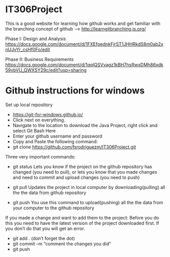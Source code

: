 # IT306Project

This is a good website for learning how github works and get familiar with the branching concept of github --> http://learngitbranching.js.org/

Phase I: Design and Analysis
https://docs.google.com/document/d/1FXEfpednkFjrST1JHHRkdS8m0ab2xnUJvYr_csHf0Fo/edit

Phase II: Business Requirements
https://docs.google.com/document/d/1qqlQSVvagz1kBH7hsRwxDMh86xdk59ybVU_QWXSY29c/edit?usp=sharing

# Github instructions for windows

Set up local repository
- https://git-for-windows.github.io/
- Click next on everything.
- Navigate to the location to download the Java Project, right click and select Git Bash Here
- Enter your github username and password
- Copy and Paste the following command:
- git clone https://github.com/fsrodriguezm/IT306Project.git

Three very important commands:
- git status
Lets you know if the project on the github repository has changed (you need to pull), or lets you know that you made changes and need to commit and upload changes (you need to push)

- git pull 
Updates the project in local computer by downloading(pulling) all the the data from github repository

- git push
You use this command to upload(pushing) all the the data from your computer to the github repository

If you made a change and want to add them to the project:
Before you do this you need to have the latest version of the project downloaded first. If you don’t do that you will get an error.
- git add . (don’t forget the dot)
- git commit –m “comment the changes you did”
- git push


